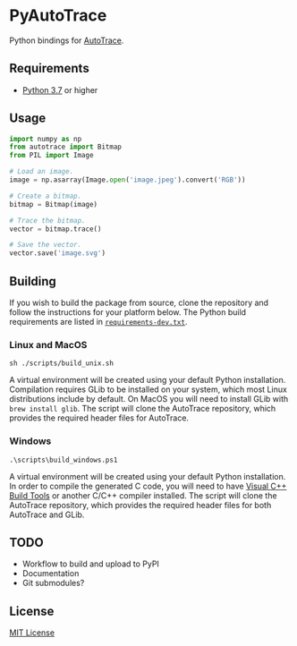 # PyAutoTrace

Python bindings for [AutoTrace](https://github.com/autotrace/autotrace).

## Requirements

- [Python 3.7](https://www.python.org/downloads/) or higher

## Usage

```python
import numpy as np
from autotrace import Bitmap
from PIL import Image

# Load an image.
image = np.asarray(Image.open('image.jpeg').convert('RGB'))

# Create a bitmap.
bitmap = Bitmap(image)

# Trace the bitmap.
vector = bitmap.trace()

# Save the vector.
vector.save('image.svg')
```

## Building

If you wish to build the package from source,
clone the repository and follow the instructions for your platform below.
The Python build requirements are listed in [`requirements-dev.txt`](requirements-dev.txt).

### Linux and MacOS

```shell
sh ./scripts/build_unix.sh
```

A virtual environment will be created using your default Python installation.
Compilation requires GLib to be installed on your system, which most Linux distributions include by default.
On MacOS you will need to install GLib with `brew install glib`.
The script will clone the AutoTrace repository,
which provides the required header files for AutoTrace.

### Windows

```shell
.\scripts\build_windows.ps1
```

A virtual environment will be created using your default Python installation.
In order to compile the generated C code, you will need to have
[Visual C++ Build Tools](https://visualstudio.microsoft.com/visual-cpp-build-tools/) or another C/C++ compiler installed.
The script will clone the AutoTrace repository,
which provides the required header files for both AutoTrace and GLib.

## TODO

- Workflow to build and upload to PyPI
- Documentation
- Git submodules?

## License

[MIT License](license.txt)
